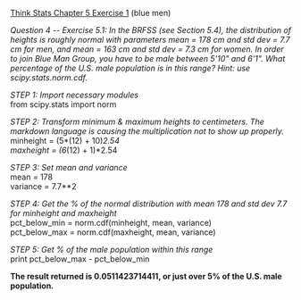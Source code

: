 [Think Stats Chapter 5 Exercise 1](http://greenteapress.com/thinkstats2/html/thinkstats2006.html#toc50) (blue men)

*Question 4 -- Exercise 5.1: In the BRFSS (see Section 5.4), the distribution of heights is roughly normal with parameters mean = 178 cm and std dev = 7.7 cm for men, and mean = 163 cm and std dev = 7.3 cm for women. In order to join Blue Man Group, you have to be male between 5'10" and 6'1". What percentage of the U.S. male population is in this range? Hint: use scipy.stats.norm.cdf.*  

*STEP 1: Import necessary modules*  
from scipy.stats import norm

*STEP 2: Transform minimum & maximum heights to centimeters. The markdown language is causing the multiplication not to show up properly.*  
minheight = (5*(12) + 10)*2.54   
maxheight = (6*(12) + 1)*2.54      

*STEP 3: Set mean and variance*  
mean = 178  
variance = 7.7**2  

*STEP 4: Get the % of the normal distribution with mean 178 and std dev 7.7 for minheight and maxheight*  
pct_below_min = norm.cdf(minheight, mean, variance)  
pct_below_max = norm.cdf(maxheight, mean, variance)  

*STEP 5: Get % of the male population within this range*  
print pct_below_max - pct_below_min

**The result returned is 0.0511423714411, or just over 5% of the U.S. male population.**
